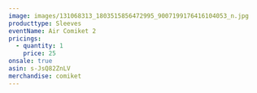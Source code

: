 ```yaml
---
image: images/131068313_1803515856472995_9007199176416104053_n.jpg
producttype: Sleeves
eventName: Air Comiket 2
pricings:
  - quantity: 1
    price: 25
onsale: true
asin: s-JsQ82ZnLV
merchandise: comiket
---
```

